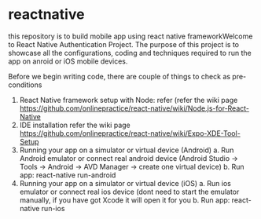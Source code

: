 # reactnative
this repository is to build mobile app using react native frameworkWelcome to React Native Authentication Project. The purpose of this project is to showcase all the configurations, coding and techniques required to run the app on anroid or iOS mobile devices.

Before we begin writing code, there are couple of things to check as pre-conditions

1. React Native framework setup with Node: refer (refer the wiki page https://github.com/onlinepractice/react-native/wiki/Node.js-for-React-Native
2. IDE installation refer the wiki page https://github.com/onlinepractice/react-native/wiki/Expo-XDE-Tool-Setup
3. Running your app on a simulator or virtual device (Android)
	a. Run Android emulator  or connect real android device  (Android Studio -> Tools -> Android -> AVD Manager -> create one virtual device)
	b. Run app: react-native run-android
4. Running your app on a simulator or virtual device (iOS)
	a. Run ios emulator  or connect real ios device  (dont need to start the emulator manually, if you have got Xcode it will open it for you
	b. Run app: react-native run-ios

